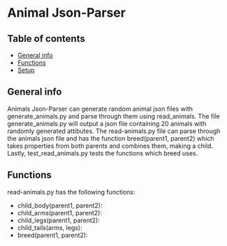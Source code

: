 # Animal Json-Parser
## Table of contents
* [General info](#general-info)
* [Functions](#functions)
* [Setup](#setup)

## General info
Animals Json-Parser can generate random animal json files  with generate_animals.py and parse through them using read_animals. The file generate_animals.py will output a json file containing 20 animals with randomly generated attibutes. The read-animals.py file can parse through the animals json file and has the function breed(parent1, parent2) which takes properties from both parents and combines them, making a child. Lastly, test_read_animals.py tests the functions which breed uses.

## Functions
read-animals.py has the following functions:
* child_body(parent1, parent2):
* child_arms(parent1, parent2):
* child_legs(parent1, parent2):
* child_tails(arms, legs):
* breed(parent1, parent2):
